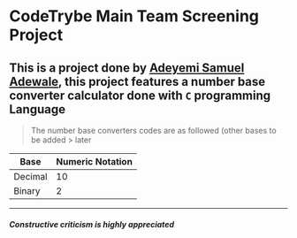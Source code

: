 # CodeTrybe Main Team Screening Project

This is a project done by [Adeyemi Samuel
Adewale](https://www.github.com/Samfrodo9), this project features a number base
converter calculator done with `C` programming Language
---
> The number base converters codes are as followed (other bases to be added
		> later 

| Base | Numeric Notation |
| ---- | --|
|Decimal| 10 |
|Binary| 2 |

---

##### Constructive criticism is highly appreciated
